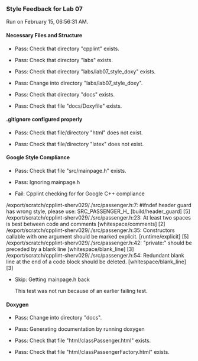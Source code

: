 ### Style Feedback for Lab 07

Run on February 15, 06:56:31 AM.


#### Necessary Files and Structure

+ Pass: Check that directory "cpplint" exists.

+ Pass: Check that directory "labs" exists.

+ Pass: Check that directory "labs/lab07_style_doxy" exists.

+ Pass: Change into directory "labs/lab07_style_doxy".

+ Pass: Check that directory "docs" exists.

+ Pass: Check that file "docs/Doxyfile" exists.


#### .gitignore configured properly

+ Pass: Check that file/directory "html" does not exist.

+ Pass: Check that file/directory "latex" does not exist.


#### Google Style Compliance

+ Pass: Check that file "src/mainpage.h" exists.

+ Pass: Ignoring mainpage.h



+ Fail: Cpplint checking for for Google C++ compliance

/export/scratch/cpplint-sherv029/./src/passenger.h:7:  #ifndef header guard has wrong style, please use: SRC_PASSENGER_H_  [build/header_guard] [5]
/export/scratch/cpplint-sherv029/./src/passenger.h:23:  At least two spaces is best between code and comments  [whitespace/comments] [2]
/export/scratch/cpplint-sherv029/./src/passenger.h:35:  Constructors callable with one argument should be marked explicit.  [runtime/explicit] [5]
/export/scratch/cpplint-sherv029/./src/passenger.h:42:  "private:" should be preceded by a blank line  [whitespace/blank_line] [3]
/export/scratch/cpplint-sherv029/./src/passenger.h:54:  Redundant blank line at the end of a code block should be deleted.  [whitespace/blank_line] [3]

+ Skip: Getting mainpage.h back

  This test was not run because of an earlier failing test.


#### Doxygen

+ Pass: Change into directory "docs".

+ Pass: Generating documentation by running doxygen

+ Pass: Check that file "html/classPassenger.html" exists.

+ Pass: Check that file "html/classPassengerFactory.html" exists.

